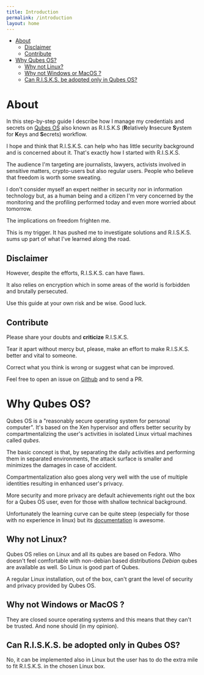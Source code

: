 ```yaml
---
title: Introduction
permalink: /introduction
layout: home
---
```


- [About](#about)
    - [Disclaimer](#disclaimer)
    - [Contribute](#contribute)
- [Why Qubes OS?](#why-qubes-os)
    - [Why not Linux?](#why-not-linux)
    - [Why not Windows or MacOS ?](#why-not-windows-or-macos-)
    - [Can R.I.S.K.S. be adopted only in Qubes OS?](#can-risks-be-adopted-only-in-qubes-os)


# About

In this step-by-step guide I describe how I manage my credentials and secrets on [Qubes OS](https://www.qubes-os.org/) also known as R.I.S.K.S (**R**elatively **I**nsecure **S**ystem for **K**eys and **S**ecrets) workflow.

I hope and think that R.I.S.K.S. can help who has little security background and is concerned about it. That's exactly how I started with R.I.S.K.S.

The audience I'm targeting are journalists, lawyers, activists involved in sensitive matters, crypto-users but also regular users. People who believe that freedom is worth some sweating.

I don't consider myself an expert neither in security nor in information technology but, as a human being and a citizen I'm very concerned by the monitoring and the profiling performed today and even more worried about tomorrow.

The implications on freedom frighten me.

This is my trigger. It has pushed me to investigate solutions and R.I.S.K.S. sums up part of what I've learned along the road.

## Disclaimer

However, despite the efforts, R.I.S.K.S. can have flaws.

It also relies on encryption which in some areas of the world is forbidden and brutally persecuted.

Use this guide at your own risk and be wise. Good luck.

## Contribute

Please share your doubts and **criticize** R.I.S.K.S.

Tear it apart without mercy but, please, make an effort to make R.I.S.K.S. better and vital to someone.

Correct what you think is wrong or suggest what can be improved.

Feel free to open an issue on [Github](https://github.com/19hundreds/password-management-workflow/issues) and to send a PR.



# Why Qubes OS?

Qubes OS is a "reasonably secure operating system for personal computer". It's based on the Xen hypervisor and offers better security by compartmentalizing the user's activities in isolated Linux virtual machines called _qubes_.

The basic concept is that, by separating the daily activities and performing them in separated environments, the attack surface is smaller and minimizes the damages in case of accident.

Compartmentalization also goes along very well with the use of multiple identities resulting in enhanced user's privacy.

More security and more privacy are default achievements right out the box for a Qubes OS user, even for those with shallow technical background.

Unfortunately the learning curve can be quite steep (especially for those with no experience in linux) but its [documentation](https://www.qubes-os.org/doc/) is awesome.

## Why not Linux?

Qubes OS relies on Linux and all its qubes are based on Fedora. Who doesn't feel comfortable with non-debian based distributions _Debian_ qubes are available as well. So Linux is good part of Qubes.

A regular Linux installation, out of the box, can't grant the level of security and privacy provided by Qubes OS.

## Why not Windows or MacOS ?

They are closed source operating systems and this means that they can't be trusted. And none should (in my opinion).

## Can R.I.S.K.S. be adopted only in Qubes OS?

No, it can be implemented also in Linux but the user has to do the extra mile to fit R.I.S.K.S. in the chosen Linux box.